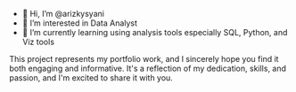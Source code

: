 - 👋 Hi, I’m @arizkysyani
- 👀 I’m interested in Data Analyst
- 🌱 I’m currently learning using analysis tools especially SQL, Python, and Viz tools

This project represents my portfolio work, and I sincerely hope you find it both engaging and informative. 
It's a reflection of my dedication, skills, and passion, and I'm excited to share it with you.
